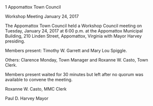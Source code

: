 1  Appomattox Town Council

Workshop Meeting
January 24, 2017

The Appomattox Town Council held a Workshop Council meeting on Tuesday, January 24,
2017 at 6:00 p.m. at the Appomattox Municipal Building, 210 Linden Street, Appomattox,
Virginia with Mayor Harvey presiding.

Members present:  Timothy W. Garrett and Mary Lou Spiggle.

Others:  Clarence Monday, Town Manager and Roxanne W. Casto, Town Clerk.

Members present waited for 30 minutes but left after no quorum was available to convene the
meeting.

Roxanne W. Casto, MMC
Clerk

Paul D. Harvey
Mayor

